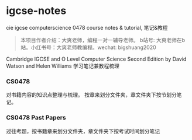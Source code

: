 # igcse-notes
cie igcse computerscience 0478 course notes &amp; tutorial, 笔记&amp;教程

> 本项目作者介绍：大爽老师，编程一对一辅导老师。
> b站号: 大爽老师在b站。小红书号：大爽老师教编程。wechat: bigshuang2020

Cambridge IGCSE and O Level 
Computer Science Second Edition by David Watson and Helen Williams
学习笔记兼教程梳理

### CS0478
对书籍内容的知识点整理与梳理。
按章来划分文件夹，章文件夹下按节划分笔记。

### CS0478 Past Papers
过往考题，按书籍章来划分文件夹，章文件夹下按考试时间划分笔记